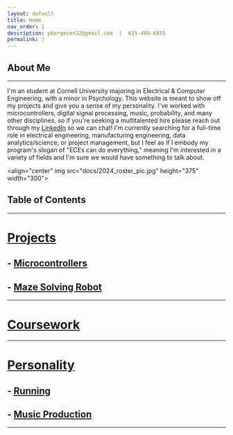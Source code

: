 ```yaml
---
layout: default
title: Home
nav_order: 1
description: pbergesen22@gmail.com  |  615-480-6855
permalink: /
---
```


## About Me

* * * 

I'm an student at Cornell University majoring in Electrical & Computer Engineering, with a minor in Psychology. This website is meant to show off my projects and give you a sense of my personality. I've worked with microcontrollers, digital signal processing, music, probability, and many other disciplines, so if you're seeking a multitalented hire please reach out through my [LinkedIn](https://www.linkedin.com/in/pelham-bergesen-87292a211/) so we can chat! I'm currently searching for a full-time role in electrical engineering, manufacturing engineering, data analytics/science, or project management, but I feel as if I embody my program's slogan of "ECEs can do everything," meaning I'm interested in a variety of fields and I'm sure we would have something to talk about. 


 <align="center" img src="docs/2024_roster_pic.jpg"  height="375" width="300">


## Table of Contents

* * * 

# [Projects](docs/projects.html)
## - [Microcontrollers](docs/micro.html)
## - [Maze Solving Robot](docs/mazebot.html)

* * * 

# [Coursework](docs/coursework.html)

* * * 

# [Personality](docs/personality.hmtl)
## - [Running](docs/running.html)
## - [Music Production](docs/music.html)

* * * 